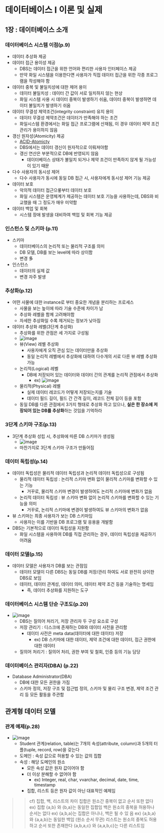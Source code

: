 # 데이터베이스 I 이론 및 실제
## 1장 : 데이터베이스 소개
### 데이터베이스 시스템 이점(p.9)
- 데이터 추상화 제공
- 데이터 접근 용이성 제공
  - DBS는 데이터 접근을 위한 언어와 편리한 사용자 인터페이스 제공
  - 만약 화일 시스템을 이용한다면 사용자가 직접 데이터 접근을 위한 각종 프로그램을 작성해야 함
- 데이터 중복 및 불일치성에 대한 제어 용이
  - 데이터 불일치성 : 데이터 간 값이 서로 일치하지 않는 현상
  - 화일 시스템 사용 시 데이터 중복이 발생하기 쉬움, 데이터 중복이 발생하면 데이터 불일치가 발생하기 쉬움
- 데이터 무결성 제약조건(integrity constraint) 유지 용이
  - 데이터 무결성 제약조건은 데이터가 만족해야 하는 조건
  - 화일시스템 환경에서는 화일 접근 프로그램에 산재됨, 이 경우 데이터 제약 조건 관리가 용이하지 않음
- 갱신 원자성(Atomicity) 제공
  - [ACID-Atomicty](https://github.com/googoo9918/TIL/blob/main/DataBase/ACID.md#atomicity%EC%9B%90%EC%9E%90%EC%84%B1)
  - DBS에서는 데이터 갱신이 원자적으로 이뤄져야함
  - 갱신 연산은 부분적으로 DB에 반영되지 않음
    - 데이터베이스 상태가 불일치 되거나 제약 조건이 만족하지 않게 될 가능성이 있기 때문
- 다수 사용자의 동시성 제어
  - 다수 사용자가 동시에 동일 DB 접근 시, 사용자에게 동시성 제어 기능 제공
- 데이터 보호
  - 악의적 데이터 접근으롷부터 데이터 보호
  - 화일 시스템은 운영체계가 제공하는 데이터 보호 기능을 사용하는데, DBS와 비교했을 때 그 정도가 매우 미약함
- 데이터 백업 및 회복
  - 시스템 장애 발생을 대비하여 백업 및 회복 기능 제공

### 인스턴스 및 스키마 (p.11)
- 스키마
  - 데이터베이스의 논리적 또는 물리적 구조를 의미
  - DB 모델, DB를 보는 level에 따라 상이함
  - 변경 多
- 인스턴스
  - 데이터의 실제 값
  - 변경 자주 발생

### 추상화(p.12)
- 어떤 사물에 대한 instance로 부터 중요한 개념을 분리하는 프로세스
  - 사물을 보는 높이에 따라 기술 수준에 차이가 남
  - 추상화 레벨을 함께 고려해야함
  - 자세한 추상화일 수록 제거되는 정보가 낮아짐
- 데이터 추상화 레벨(3단계 추상화)
  - 추상화를 위한 관점은 세 가지로 구성됨
  - ![image](https://user-images.githubusercontent.com/102513932/224619066-39a5f160-474d-42ad-be35-51df41872a24.png)
  - 뷰(View) 레벨 추상화
    - 사용자에게 오직 관심 있는 데이터만을 추상화
    - 동일 논리적 레벨에서 추상화에 대하여 다수개의 서로 다른 뷰 레벨 추상화 가능
  - 논리적(Logical) 레벨
    - DB에 저장되어 있는 데이터와 데이터 간의 관계를 논리적 관점에서 추상화
      - ex) ![image](https://user-images.githubusercontent.com/102513932/224618944-305cd06d-c858-4e94-96d4-9c4be85a4f88.png)
  - 물리적(Physical) 레벨
    - 실제 데이터 레코드가 어떻게 저장되는지를 기술
    - 데이터 필드 길이, 필드 간 간격 길이, 레코드 전체 길이 등을 포함
  - 동일 DB를 다른 관점에서 3가지 형태로 추상화 하고 있으나, **실은 한 장소에 저장되어 있는 DB를 추상화**하는 것임을 기억하라

### 3단계 스키마 구조(p.13)
- 3단계 추상화 성립 시, 추상화에 따른 DB 스키마가 생성됨
  - ![image](https://user-images.githubusercontent.com/102513932/224619514-84105440-e2e7-4f78-b471-304d500279bb.png)
  - 마찬가지로 3단계 스키마 구조가 만들어짐

### 데이터 독립성(p.14)
- 데이터 독립성은 물리적 데이터 독립성과 논리적 데이터 독립성으로 구성됨
  - 물리적 데이터 독립성 : 논리적 스키마 변화 없이 물리적 스키마를 변화할 수 있는 기능
    - 거꾸로, 물리적 스키마 변경이 발생하여도 논리적 스키마에 변화가 없음
  - 논리적 데이터 독립성 : 뷰 스키마 변화 없이 논리적 스키마를 변화할 수 있는 기능을 의미
    - 거꾸로, 논리적 스키마에 변경이 발생하여도 뷰 스키마의 변화가 없음
- 뷰 스키마는 최종 사용자가 보는 DB 스키마임
  - 사용자는 이를 기반을 DB 프로그램 및 응용을 개발함
- DBS는 기본적으로 데이터 독립성을 지원함
  - 화일 시스템을 사용하여 DB를 직접 관리하는 경우, 데이터 독립성을 제공하기 어려움

### 데이터 모델(p.15)
- 데이터 모델은 사용자가 DB를 보는 관점임
  - 데이터 모델이 다른 DBS는 동일 DB를 저장/관리 하여도 서로 완전히 상이한 DBS로 보임
  - 데이터, 데이터 관계성, 데이터 의미, 데이터 제약 조건 등을 기술하는 명세임
    - 즉, 데이터 추상화를 지원하는 도구

### 데이터베이스 시스템 단순 구조도(p.20)
- ![image](https://user-images.githubusercontent.com/102513932/224620660-8dd5b19c-81cc-4bd0-a951-670e454501ec.png)
  - DBS는 질의어 처리기, 저장 관리자 두 구성 요소로 구성
  - 저장 관리기 : 디스크에 존재하는 DB와 데이터 사전을 관리함
    - 데이터 사전은 meta data(데이터에 대한 데이터) 저장
      - ex) DB 스키마에 대한 데이터, 제약 조건에 대한 데이터, 접근 권한에 대한 데이터
  - 질의어 처리기 : 질의어 처리, 권한 부여 및 철회, 인증 등의 기능 담당

### 데이터베이스 관리자(DBA) (p.22)
- Database Administrator(DBA)
  - DB에 대한 모든 권한을 가짐
  - 스키마 정의, 저장 구조 및 접근법 정의, 스키마 및 물리 구조 변경, 제약 조건 관리 등 모든 활동을 주관함

## 관계형 데이터 모델
### 관계 예제(p.28)
- ![image](https://user-images.githubusercontent.com/102513932/224621517-e092ef62-a1a0-4403-bdb1-922b3fc0ffaa.png)
  - Student 관계(relation, table)는 7개의 속성(attribute, column)과 5개의 터플(tuple, record, row)을 갖는다
  - 도메인 : 속성 값으로 허용할 수 있는 값의 집합
  - 속성 : 해당 도메인의 원소
    - 모든 속성 값은 원자 값이어야 함
    - 더 이상 분해할 수 없어야 함
      - ex) Integer, real, char, vvarchar, decimal, date, time, timestamp
    - 집합, 리스트 등은 원자 값이 아닌 대표적인 예제임

>> cf) 집합, 백, 리스트의 차이
>> 집합은 원소간 중복이 없고 순서 또한 없다
>> ex) 집합 {a,b} 와 {b,a}는 동일한 집합임
>> 백은 원소의 중복을 허용하나 순서는 없다
>> ex) {a,b,a}는 집합은 아니나, 백은 될 수 있 음
>> ex) {a,b,a}와 {a,a,b}는 동일한 백임 (원소 순서 무관)
>> 리스트는 원소의 중복도 허용하고 순서 또한 존재한다 
>> {a,b,a,c} 와 {a,a,b,c}는 다른 리스트임
